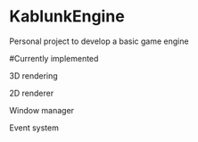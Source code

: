 # KablunkEngine


Personal project to develop a basic game engine


#Currently implemented

3D rendering 

2D renderer

Window manager

Event system
